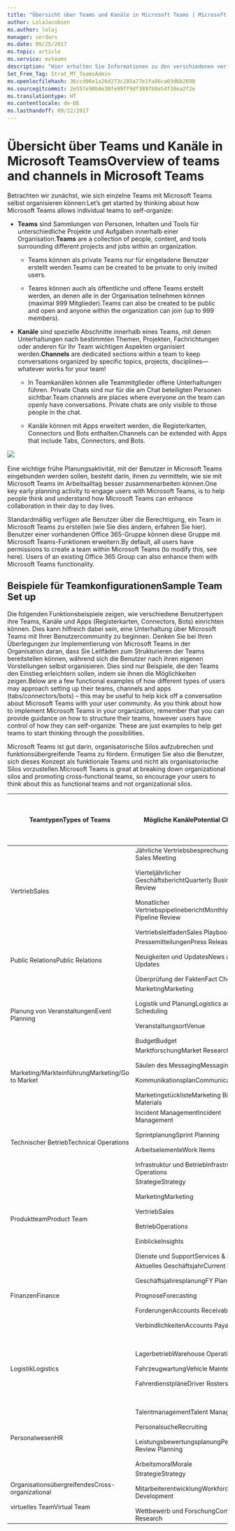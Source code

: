 ```yaml
---
title: "Übersicht über Teams und Kanäle in Microsoft Teams | Microsoft-Support"
author: LolaJacobsen
ms.author: lolaj
manager: serdars
ms.date: 09/25/2017
ms.topic: article
ms.service: msteams
description: "Hier erhalten Sie Informationen zu den verschiedenen verfügbaren Teams, Kanälen und Apps für die verschiedensten Anforderungen wie zum Beispiel Finanzen, Planung von Veranstaltungen, Vertrieb und vieles mehr."
Set_Free_Tag: Strat_MT_TeamsAdmin
ms.openlocfilehash: 36ccd06e1a26d273c285a77e1fa86ca03d6b2698
ms.sourcegitcommit: 2e557e90b4e30fe99ff9df3897b8e54f38ea2f2e
ms.translationtype: HT
ms.contentlocale: de-DE
ms.lasthandoff: 09/22/2017
---
```

<a name="overview-of-teams-and-channels-in-microsoft-teams"></a><span data-ttu-id="69493-103">Übersicht über Teams und Kanäle in Microsoft Teams</span><span class="sxs-lookup"><span data-stu-id="69493-103">Overview of teams and channels in Microsoft Teams</span></span>
=================================================

<span data-ttu-id="69493-104">Betrachten wir zunächst, wie sich einzelne Teams mit Microsoft Teams selbst organisieren können:</span><span class="sxs-lookup"><span data-stu-id="69493-104">Let’s get started by thinking about how Microsoft Teams allows individual teams to self-organize:</span></span>

-   <span data-ttu-id="69493-105">**Teams** sind Sammlungen von Personen, Inhalten und Tools für unterschiedliche Projekte und Aufgaben innerhalb einer Organisation.</span><span class="sxs-lookup"><span data-stu-id="69493-105">**Teams** are a collection of people, content, and tools surrounding different projects and jobs within an organization.</span></span>

    -   <span data-ttu-id="69493-106">Teams können als private Teams nur für eingeladene Benutzer erstellt werden.</span><span class="sxs-lookup"><span data-stu-id="69493-106">Teams can be created to be private to only invited users.</span></span>

    -   <span data-ttu-id="69493-107">Teams können auch als öffentliche und offene Teams erstellt werden, an denen alle in der Organisation teilnehmen können (maximal 999 Mitglieder).</span><span class="sxs-lookup"><span data-stu-id="69493-107">Teams can also be created to be public and open and anyone within the organization can join (up to 999 members).</span></span>

-   <span data-ttu-id="69493-108">**Kanäle** sind spezielle Abschnitte innerhalb eines Teams, mit denen Unterhaltungen nach bestimmten Themen, Projekten, Fachrichtungen oder anderen für Ihr Team wichtigen Aspekten organisiert werden.</span><span class="sxs-lookup"><span data-stu-id="69493-108">**Channels** are dedicated sections within a team to keep conversations organized by specific topics, projects, disciplines—whatever works for your team!</span></span>

    -   <span data-ttu-id="69493-p101">In Teamkanälen können alle Teammitglieder offene Unterhaltungen führen. Private Chats sind nur für die am Chat beteiligten Personen sichtbar.</span><span class="sxs-lookup"><span data-stu-id="69493-p101">Team channels are places where everyone on the team can openly have conversations. Private chats are only visible to those people in the chat.</span></span>

    -   <span data-ttu-id="69493-111">Kanäle können mit Apps erweitert werden, die Registerkarten, Connectors und Bots enthalten.</span><span class="sxs-lookup"><span data-stu-id="69493-111">Channels can be extended with Apps that include Tabs, Connectors, and Bots.</span></span>

![](media/Overview_of_teams_and_channels_in_Microsoft_Teams_image1.png)

<span data-ttu-id="69493-112">Eine wichtige frühe Planungsaktivität, mit der Benutzer in Microsoft Teams eingebunden werden sollen, besteht darin, ihnen zu vermitteln, wie sie mit Microsoft Teams im Arbeitsalltag besser zusammenarbeiten können.</span><span class="sxs-lookup"><span data-stu-id="69493-112">One key early planning activity to engage users with Microsoft Teams, is to help people think and understand how Microsoft Teams can enhance collaboration in their day to day lives.</span></span>

<span data-ttu-id="69493-p102">Standardmäßig verfügen alle Benutzer über die Berechtigung, ein Team in Microsoft Teams zu erstellen (wie Sie dies ändern, erfahren Sie hier). Benutzer einer vorhandenen Office 365-Gruppe können diese Gruppe mit Microsoft Teams-Funktionen erweitern.</span><span class="sxs-lookup"><span data-stu-id="69493-p102">By default, all users have permissions to create a team within Microsoft Teams (to modify this, see here). Users of an existing Office 365 Group can also enhance them with Microsoft Teams functionality.</span></span>

<a name="sample-team-set-up"></a><span data-ttu-id="69493-115">Beispiele für Teamkonfigurationen</span><span class="sxs-lookup"><span data-stu-id="69493-115">Sample Team Set up</span></span>
------------------

<span data-ttu-id="69493-p103">Die folgenden Funktionsbeispiele zeigen, wie verschiedene Benutzertypen ihre Teams, Kanäle und Apps (Registerkarten, Connectors, Bots) einrichten können. Dies kann hilfreich dabei sein, eine Unterhaltung über Microsoft Teams mit Ihrer Benutzercommunity zu beginnen. Denken Sie bei Ihren Überlegungen zur Implementierung von Microsoft Teams in der Organisation daran, dass Sie Leitfäden zum Strukturieren der Teams bereitstellen können, während sich die Benutzer nach ihren eigenen Vorstellungen selbst organisieren. Dies sind nur Beispiele, die den Teams den Einstieg erleichtern sollen, indem sie ihnen die Möglichkeiten zeigen.</span><span class="sxs-lookup"><span data-stu-id="69493-p103">Below are a few functional examples of how different types of users may approach setting up their teams, channels and apps (tabs/connectors/bots) – this may be useful to help kick off a conversation about Microsoft Teams with your user community. As you think about how to implement Microsoft Teams in your organization, remember that you can provide guidance on how to structure their teams, however users have control of how they can self-organize. These are just examples to help get teams to start thinking through the possibilities.</span></span>

<span data-ttu-id="69493-119">Microsoft Teams ist gut darin, organisatorische Silos aufzubrechen und funktionsübergreifende Teams zu fördern. Ermutigen Sie also die Benutzer, sich dieses Konzept als funktionale Teams und nicht als organisatorische Silos vorzustellen.</span><span class="sxs-lookup"><span data-stu-id="69493-119">Microsoft Teams is great at breaking down organizational silos and promoting cross-functional teams, so encourage your users to think about this as functional teams and not organizational silos.</span></span>


|<span data-ttu-id="69493-120">Teamtypen</span><span class="sxs-lookup"><span data-stu-id="69493-120">Types of Teams</span></span>  |<span data-ttu-id="69493-121">Mögliche Kanäle</span><span class="sxs-lookup"><span data-stu-id="69493-121">Potential Channels</span></span>  |<span data-ttu-id="69493-122">Apps (Registerkarten![](media/Overview_of_teams_and_channels_in_Microsoft_Teams_image2.png)/Connectors![](media/Overview_of_teams_and_channels_in_Microsoft_Teams_image3.png)/Bots![](media/Overview_of_teams_and_channels_in_Microsoft_Teams_image4.png))</span><span class="sxs-lookup"><span data-stu-id="69493-122">Apps (Tabs ![](media/Overview_of_teams_and_channels_in_Microsoft_Teams_image2.png)/Connectors ![](media/Overview_of_teams_and_channels_in_Microsoft_Teams_image3.png)/Bots ![](media/Overview_of_teams_and_channels_in_Microsoft_Teams_image4.png))</span></span>  |
|---------|---------|---------|
|<span data-ttu-id="69493-123">Vertrieb</span><span class="sxs-lookup"><span data-stu-id="69493-123">Sales</span></span>     |<span data-ttu-id="69493-124">Jährliche Vertriebsbesprechung</span><span class="sxs-lookup"><span data-stu-id="69493-124">Annual Sales Meeting</span></span><br></br> <span data-ttu-id="69493-125">Vierteljährlicher Geschäftsbericht</span><span class="sxs-lookup"><span data-stu-id="69493-125">Quarterly Business Review</span></span><br></br> <span data-ttu-id="69493-126">Monatlicher Vertriebspipelinebericht</span><span class="sxs-lookup"><span data-stu-id="69493-126">Monthly Sales Pipeline Review</span></span><br></br> <span data-ttu-id="69493-127">Vertriebsleitfaden</span><span class="sxs-lookup"><span data-stu-id="69493-127">Sales Playbook</span></span> |<span data-ttu-id="69493-128">Power BI</span><span class="sxs-lookup"><span data-stu-id="69493-128">Power BI</span></span><br></br><span data-ttu-id="69493-129">Trello</span><span class="sxs-lookup"><span data-stu-id="69493-129">Trello</span></span><br></br><span data-ttu-id="69493-130">CRM</span><span class="sxs-lookup"><span data-stu-id="69493-130">CRM</span></span><br></br><span data-ttu-id="69493-131">Zusammenfassungsbot</span><span class="sxs-lookup"><span data-stu-id="69493-131">Summarize Bot</span></span>         |
|<span data-ttu-id="69493-132">Public Relations</span><span class="sxs-lookup"><span data-stu-id="69493-132">Public Relations</span></span>     |<span data-ttu-id="69493-133">Pressemitteilungen</span><span class="sxs-lookup"><span data-stu-id="69493-133">Press Releases</span></span><br></br><span data-ttu-id="69493-134">Neuigkeiten und Updates</span><span class="sxs-lookup"><span data-stu-id="69493-134">News and Updates</span></span><br></br><span data-ttu-id="69493-135">Überprüfung der Fakten</span><span class="sxs-lookup"><span data-stu-id="69493-135">Fact Checking</span></span>         |<span data-ttu-id="69493-136">RSS-Feed</span><span class="sxs-lookup"><span data-stu-id="69493-136">RSS Feed</span></span><br></br><span data-ttu-id="69493-137">Twitter</span><span class="sxs-lookup"><span data-stu-id="69493-137">Twitter</span></span>         |
|<span data-ttu-id="69493-138">Planung von Veranstaltungen</span><span class="sxs-lookup"><span data-stu-id="69493-138">Event Planning</span></span>     |<span data-ttu-id="69493-139">Marketing</span><span class="sxs-lookup"><span data-stu-id="69493-139">Marketing</span></span><br></br><span data-ttu-id="69493-140">Logistik und Planung</span><span class="sxs-lookup"><span data-stu-id="69493-140">Logistics and Scheduling</span></span><br></br><span data-ttu-id="69493-141">Veranstaltungsort</span><span class="sxs-lookup"><span data-stu-id="69493-141">Venue</span></span><br></br><span data-ttu-id="69493-142">Budget</span><span class="sxs-lookup"><span data-stu-id="69493-142">Budget</span></span>         |<span data-ttu-id="69493-143">Twitter</span><span class="sxs-lookup"><span data-stu-id="69493-143">Twitter</span></span><br></br><span data-ttu-id="69493-144">Facebook</span><span class="sxs-lookup"><span data-stu-id="69493-144">Facebook</span></span><br></br><span data-ttu-id="69493-145">Planner</span><span class="sxs-lookup"><span data-stu-id="69493-145">Planner</span></span><br></br><span data-ttu-id="69493-146">PDF</span><span class="sxs-lookup"><span data-stu-id="69493-146">PDF</span></span>         |
|<span data-ttu-id="69493-147">Marketing/Markteinführung</span><span class="sxs-lookup"><span data-stu-id="69493-147">Marketing/Go to Market</span></span>   |<span data-ttu-id="69493-148">Marktforschung</span><span class="sxs-lookup"><span data-stu-id="69493-148">Market Research</span></span><br></br><span data-ttu-id="69493-149">Säulen des Messaging</span><span class="sxs-lookup"><span data-stu-id="69493-149">Messaging Pillars</span></span><br></br><span data-ttu-id="69493-150">Kommunikationsplan</span><span class="sxs-lookup"><span data-stu-id="69493-150">Communications Plan</span></span><br></br><span data-ttu-id="69493-151">Marketingstückliste</span><span class="sxs-lookup"><span data-stu-id="69493-151">Marketing Bill of Materials</span></span>        |<span data-ttu-id="69493-152">YouTube</span><span class="sxs-lookup"><span data-stu-id="69493-152">YouTube</span></span><br></br><span data-ttu-id="69493-153">Microsoft Stream</span><span class="sxs-lookup"><span data-stu-id="69493-153">Microsoft Stream</span></span><br></br><span data-ttu-id="69493-154">Twitter</span><span class="sxs-lookup"><span data-stu-id="69493-154">Twitter</span></span><br></br><span data-ttu-id="69493-155">MailChimp</span><span class="sxs-lookup"><span data-stu-id="69493-155">MailChimp</span></span>         |
|<span data-ttu-id="69493-156">Technischer Betrieb</span><span class="sxs-lookup"><span data-stu-id="69493-156">Technical Operations</span></span>    |<span data-ttu-id="69493-157">Incident Management</span><span class="sxs-lookup"><span data-stu-id="69493-157">Incident Management</span></span><br></br><span data-ttu-id="69493-158">Sprintplanung</span><span class="sxs-lookup"><span data-stu-id="69493-158">Sprint Planning</span></span><br></br><span data-ttu-id="69493-159">Arbeitselemente</span><span class="sxs-lookup"><span data-stu-id="69493-159">Work Items</span></span><br></br><span data-ttu-id="69493-160">Infrastruktur und Betrieb</span><span class="sxs-lookup"><span data-stu-id="69493-160">Infrastructure and Operations</span></span>         |<span data-ttu-id="69493-161">Team Services</span><span class="sxs-lookup"><span data-stu-id="69493-161">Team Services</span></span><br></br><span data-ttu-id="69493-162">Jira</span><span class="sxs-lookup"><span data-stu-id="69493-162">Jira</span></span><br></br><span data-ttu-id="69493-163">AzureBot</span><span class="sxs-lookup"><span data-stu-id="69493-163">AzureBot</span></span>         |
|<span data-ttu-id="69493-164">Produktteam</span><span class="sxs-lookup"><span data-stu-id="69493-164">Product Team</span></span>      |<span data-ttu-id="69493-165">Strategie</span><span class="sxs-lookup"><span data-stu-id="69493-165">Strategy</span></span><br></br><span data-ttu-id="69493-166">Marketing</span><span class="sxs-lookup"><span data-stu-id="69493-166">Marketing</span></span><br></br><span data-ttu-id="69493-167">Vertrieb</span><span class="sxs-lookup"><span data-stu-id="69493-167">Sales</span></span><br></br><span data-ttu-id="69493-168">Betrieb</span><span class="sxs-lookup"><span data-stu-id="69493-168">Operations</span></span><br></br><span data-ttu-id="69493-169">Einblicke</span><span class="sxs-lookup"><span data-stu-id="69493-169">Insights</span></span><br></br><span data-ttu-id="69493-170">Dienste und Support</span><span class="sxs-lookup"><span data-stu-id="69493-170">Services & Support</span></span>         |<span data-ttu-id="69493-171">Power BI</span><span class="sxs-lookup"><span data-stu-id="69493-171">Power BI</span></span><br></br><span data-ttu-id="69493-172">Team Services</span><span class="sxs-lookup"><span data-stu-id="69493-172">Team Services</span></span>         |
|<span data-ttu-id="69493-173">Finanzen</span><span class="sxs-lookup"><span data-stu-id="69493-173">Finance</span></span>    |<span data-ttu-id="69493-174">Aktuelles Geschäftsjahr</span><span class="sxs-lookup"><span data-stu-id="69493-174">Current Fiscal</span></span><br></br><span data-ttu-id="69493-175">Geschäftsjahresplanung</span><span class="sxs-lookup"><span data-stu-id="69493-175">FY Planning</span></span><br></br><span data-ttu-id="69493-176">Prognose</span><span class="sxs-lookup"><span data-stu-id="69493-176">Forecasting</span></span><br></br><span data-ttu-id="69493-177">Forderungen</span><span class="sxs-lookup"><span data-stu-id="69493-177">Accounts Receivable</span></span><br></br><span data-ttu-id="69493-178">Verbindlichkeiten</span><span class="sxs-lookup"><span data-stu-id="69493-178">Accounts Payable</span></span>         |<span data-ttu-id="69493-179">Power BI</span><span class="sxs-lookup"><span data-stu-id="69493-179">Power BI</span></span><br></br><span data-ttu-id="69493-180">Google Analytics</span><span class="sxs-lookup"><span data-stu-id="69493-180">Google Analytics</span></span>         |
|<span data-ttu-id="69493-181">Logistik</span><span class="sxs-lookup"><span data-stu-id="69493-181">Logistics</span></span>     |<span data-ttu-id="69493-182">Lagerbetrieb</span><span class="sxs-lookup"><span data-stu-id="69493-182">Warehouse Operations</span></span><br></br><span data-ttu-id="69493-183">Fahrzeugwartung</span><span class="sxs-lookup"><span data-stu-id="69493-183">Vehicle Maintenance</span></span><br></br><span data-ttu-id="69493-184">Fahrerdienstpläne</span><span class="sxs-lookup"><span data-stu-id="69493-184">Driver Rosters</span></span>         |<span data-ttu-id="69493-185">Wetterdienst</span><span class="sxs-lookup"><span data-stu-id="69493-185">Weather Service</span></span><br></br><span data-ttu-id="69493-186">Verkehrsstörungen</span><span class="sxs-lookup"><span data-stu-id="69493-186">Travel / Road Disruptions</span></span><br></br><span data-ttu-id="69493-187">Planner</span><span class="sxs-lookup"><span data-stu-id="69493-187">Planner</span></span><br></br><span data-ttu-id="69493-188">Tubot</span><span class="sxs-lookup"><span data-stu-id="69493-188">Tubot</span></span><br></br><span data-ttu-id="69493-189">UPS-Bot</span><span class="sxs-lookup"><span data-stu-id="69493-189">UPS Bot</span></span>         |
|<span data-ttu-id="69493-190">Personalwesen</span><span class="sxs-lookup"><span data-stu-id="69493-190">HR</span></span>     |<span data-ttu-id="69493-191">Talentmanagement</span><span class="sxs-lookup"><span data-stu-id="69493-191">Talent Management</span></span><br></br><span data-ttu-id="69493-192">Personalsuche</span><span class="sxs-lookup"><span data-stu-id="69493-192">Recruiting</span></span><br></br><span data-ttu-id="69493-193">Leistungsbewertungsplanung</span><span class="sxs-lookup"><span data-stu-id="69493-193">Performance Review Planning</span></span><br></br><span data-ttu-id="69493-194">Arbeitsmoral</span><span class="sxs-lookup"><span data-stu-id="69493-194">Morale</span></span>         |<span data-ttu-id="69493-195">Tools für das Personalwesen</span><span class="sxs-lookup"><span data-stu-id="69493-195">HR Tools</span></span><br></br><span data-ttu-id="69493-196">Externe Websites für Stellenausschreibungen</span><span class="sxs-lookup"><span data-stu-id="69493-196">External Job Posting Sites</span></span><br></br><span data-ttu-id="69493-197">Growbot</span><span class="sxs-lookup"><span data-stu-id="69493-197">Growbot</span></span>         |
|<span data-ttu-id="69493-198">Organisationsübergreifendes</span><span class="sxs-lookup"><span data-stu-id="69493-198">Cross-organizational</span></span> <br></br><span data-ttu-id="69493-199">virtuelles Team</span><span class="sxs-lookup"><span data-stu-id="69493-199">Virtual Team</span></span> |<span data-ttu-id="69493-200">Strategie</span><span class="sxs-lookup"><span data-stu-id="69493-200">Strategy</span></span><br></br><span data-ttu-id="69493-201">Mitarbeiterentwicklung</span><span class="sxs-lookup"><span data-stu-id="69493-201">Workforce Development</span></span><br></br><span data-ttu-id="69493-202">Wettbewerb und Forschung</span><span class="sxs-lookup"><span data-stu-id="69493-202">Compete & Research</span></span>         |<span data-ttu-id="69493-203">Power BI</span><span class="sxs-lookup"><span data-stu-id="69493-203">Power BI</span></span><br></br><span data-ttu-id="69493-204">Microsoft Stream</span><span class="sxs-lookup"><span data-stu-id="69493-204">Microsoft Stream</span></span>         |

